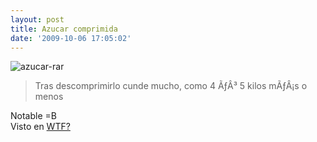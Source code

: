 ```yaml
---
layout: post
title: Azucar comprimida
date: '2009-10-06 17:05:02'
---
```



![azucar-rar](http://carlos.debianchile.cl/galeria/uploads/azucar-rar.jpg)

> Tras descomprimirlo cunde mucho, como 4 ÃƒÂ³ 5 kilos mÃƒÂ¡s o menos

Notable =B  
 Visto en [WTF?](http://wtf.microsiervos.com/matrix/azucar-comprimido.html)


